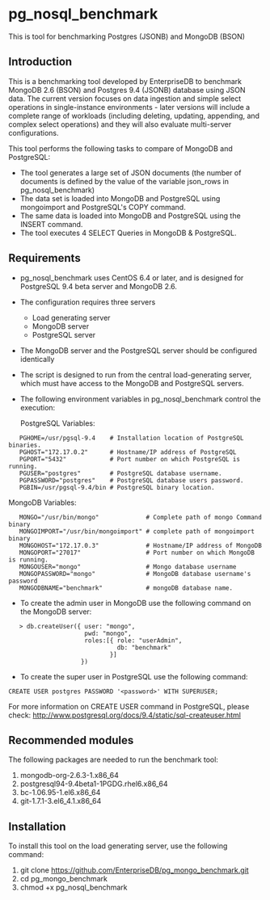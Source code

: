 pg_nosql_benchmark
==================

This is tool for benchmarking Postgres (JSONB) and MongoDB (BSON)

Introduction
-------------

This is a benchmarking tool developed by EnterpriseDB to benchmark  MongoDB 2.6 (BSON) and Postgres 9.4 (JSONB) database using JSON data. The current version focuses on data ingestion and simple select operations in single-instance environments - later versions will include a complete range of workloads (including deleting, updating, appending, and complex select operations) and they will also evaluate multi-server configurations.

This tool performs the following tasks to compare of MongoDB and PostgreSQL:
* The tool generates a large set of JSON documents (the number of documents is defined by the value of the variable json_rows in pg_nosql_benchmark)
* The data set is loaded into MongoDB and PostgreSQL using mongoimport and PostgreSQL's COPY command.
* The same data is loaded into MongoDB and PostgreSQL using the INSERT command.
* The tool executes 4 SELECT Queries in MongoDB & PostgreSQL.

Requirements
------------

* pg_nosql_benchmark uses CentOS 6.4 or later, and is designed for PostgreSQL 9.4 beta server and MongoDB 2.6.
* The configuration requires three servers
	* Load generating server
	* MongoDB server
	* PostgreSQL server
* The MongoDB server and the PostgreSQL server should be configured identically	
* The script is designed to run from the central load-generating server, which must have access to the MongoDB and PostgreSQL servers.
* The following environment variables in pg_nosql_benchmark control the execution:

  PostgreSQL Variables:
```   
   PGHOME=/usr/pgsql-9.4    # Installation location of PostgreSQL binaries.
   PGHOST="172.17.0.2"      # Hostname/IP address of PostgreSQL
   PGPORT="5432"            # Port number on which PostgreSQL is running.
   PGUSER="postgres"        # PostgreSQL database username.
   PGPASSWORD="postgres"    # PostgreSQL database users password.
   PGBIN=/usr/pgsql-9.4/bin # PostgreSQL binary location.
```

  MongoDB Variables:

```
   MONGO="/usr/bin/mongo"             # Complete path of mongo Command binary
   MONGOIMPORT="/usr/bin/mongoimport" # complete path of mongoimport binary
   MONGOHOST="172.17.0.3"             # Hostname/IP address of MongoDB
   MONGOPORT="27017"                  # Port number on which MongoDB is running.
   MONGOUSER="mongo"                  # Mongo database username
   MONGOPASSWORD="mongo"              # MongoDB database username's password
   MONGODBNAME="benchmark"            # mongoDB database name.
```

* To create the admin user in MongoDB use the following command on the MongoDB server:
```
   > db.createUser({ user: "mongo",
                     pwd: "mongo",
                     roles:[{ role: "userAdmin",
                              db: "benchmark"
                            }]
                    })
```

* To create the super user in PostgreSQL use the following command:
```
CREATE USER postgres PASSWORD '<password>' WITH SUPERUSER;
```

For more information on CREATE USER command in PostgreSQL, please check:
   http://www.postgresql.org/docs/9.4/static/sql-createuser.html

Recommended modules
--------------------
  The following packages are needed to run the benchmark tool:
  1. mongodb-org-2.6.3-1.x86_64
  2. postgresql94-9.4beta1-1PGDG.rhel6.x86_64
  3. bc-1.06.95-1.el6.x86_64
  4. git-1.7.1-3.el6_4.1.x86_64

Installation
------------

To install this tool on the load generating server, use the following command:

1. git clone https://github.com/EnterpriseDB/pg_mongo_benchmark.git
2. cd pg_mongo_benchmark
3. chmod +x pg_nosql_benchmark

